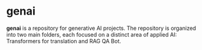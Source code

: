 # genai

**genai** is a repository for generative AI projects. The repository is organized into two main folders, each focused on a distinct area of applied AI: Transformers for translation and RAG QA Bot.
